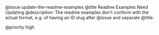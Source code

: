 @issue update-the-readme-examples
@title Readme Examples Need Updating
@description:
The readme examples don't conform with the actual format, e.g. of having
an ID slug after @issue and separate @title.

@priority high